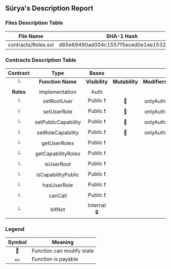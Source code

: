 ## Sūrya's Description Report

### Files Description Table


|  File Name  |  SHA-1 Hash  |
|-------------|--------------|
| contracts/Roles.sol | d65e69490ad004c1557f5eced0e1ee153276cc22 |


### Contracts Description Table


|  Contract  |         Type        |       Bases      |                  |                 |
|:----------:|:-------------------:|:----------------:|:----------------:|:---------------:|
|     └      |  **Function Name**  |  **Visibility**  |  **Mutability**  |  **Modifiers**  |
||||||
| **Roles** | Implementation | Auth |||
| └ | setRootUser | Public ❗️ | 🛑  | onlyAuth |
| └ | setUserRole | Public ❗️ | 🛑  | onlyAuth |
| └ | setPublicCapability | Public ❗️ | 🛑  | onlyAuth |
| └ | setRoleCapability | Public ❗️ | 🛑  | onlyAuth |
| └ | getUserRoles | Public ❗️ |   | |
| └ | getCapabilityRoles | Public ❗️ |   | |
| └ | isUserRoot | Public ❗️ |   | |
| └ | isCapabilityPublic | Public ❗️ |   | |
| └ | hasUserRole | Public ❗️ |   | |
| └ | canCall | Public ❗️ |   | |
| └ | bitNot | Internal 🔒 |   | |


### Legend

|  Symbol  |  Meaning  |
|:--------:|-----------|
|    🛑    | Function can modify state |
|    💵    | Function is payable |

